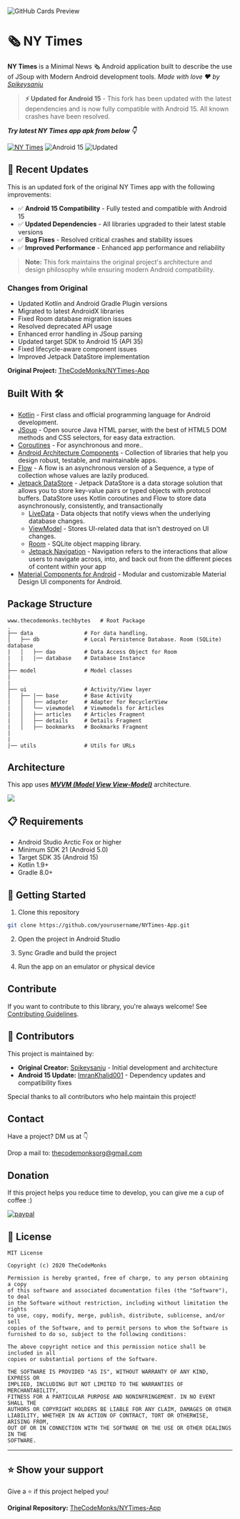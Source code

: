 ![GitHub Cards Preview](https://github.com/TheCodeMonks/TechBytes/blob/master/screenshots/nytimes_card.jpg?raw=true)

# 🗞 NY Times

**NY Times** is a Minimal News 🗞 Android application built to describe the use of JSoup with Modern Android development tools. *Made with love ❤️ by [Spikeysanju](https://github.com/Spikeysanju)*

> **⚡ Updated for Android 15** - This fork has been updated with the latest dependencies and is now fully compatible with Android 15. All known crashes have been resolved.

***Try latest NY Times app apk from below 👇***

[![NY Times](https://img.shields.io/badge/NYTimes🌈-APK-black.svg?style=for-the-badge&logo=android)](https://github.com/TheCodeMonks/NYTimes-App/releases/download/v1.4.3/nytimes.apk)
![Android 15](https://img.shields.io/badge/Android%2015-Compatible-green.svg?style=for-the-badge)
![Updated](https://img.shields.io/badge/Status-Updated%202025-blue.svg?style=for-the-badge)

## 🔄 Recent Updates

This is an updated fork of the original NY Times app with the following improvements:

- ✅ **Android 15 Compatibility** - Fully tested and compatible with Android 15
- ✅ **Updated Dependencies** - All libraries upgraded to their latest stable versions
- ✅ **Bug Fixes** - Resolved critical crashes and stability issues
- ✅ **Improved Performance** - Enhanced app performance and reliability

> **Note:** This fork maintains the original project's architecture and design philosophy while ensuring modern Android compatibility.

### Changes from Original

- Updated Kotlin and Android Gradle Plugin versions
- Migrated to latest AndroidX libraries
- Fixed Room database migration issues
- Resolved deprecated API usage
- Enhanced error handling in JSoup parsing
- Updated target SDK to Android 15 (API 35)
- Fixed lifecycle-aware component issues
- Improved Jetpack DataStore implementation

**Original Project:** [TheCodeMonks/NYTimes-App](https://github.com/TheCodeMonks/NYTimes-App)

## Built With 🛠

- [Kotlin](https://kotlinlang.org/) - First class and official programming language for Android development.
- [JSoup](https://jsoup.org/) - Open source Java HTML parser, with the best of HTML5 DOM methods and CSS selectors, for easy data extraction.
- [Coroutines](https://kotlinlang.org/docs/reference/coroutines-overview.html) - For asynchronous and more..
- [Android Architecture Components](https://developer.android.com/topic/libraries/architecture) - Collection of libraries that help you design robust, testable, and maintainable apps.
- [Flow](https://kotlinlang.org/docs/reference/coroutines/flow.html) - A flow is an asynchronous version of a Sequence, a type of collection whose values are lazily produced.
- [Jetpack DataStore](https://developer.android.com/topic/libraries/architecture/datastore) - Jetpack DataStore is a data storage solution that allows you to store key-value pairs or typed objects with protocol buffers. DataStore uses Kotlin coroutines and Flow to store data asynchronously, consistently, and transactionally
    - [LiveData](https://developer.android.com/topic/libraries/architecture/livedata) - Data objects that notify views when the underlying database changes.
    - [ViewModel](https://developer.android.com/topic/libraries/architecture/viewmodel) - Stores UI-related data that isn't destroyed on UI changes.
    - [Room](https://developer.android.com/topic/libraries/architecture/room) - SQLite object mapping library.
    - [Jetpack Navigation](https://developer.android.com/guide/navigation) - Navigation refers to the interactions that allow users to navigate across, into, and back out from the different pieces of content within your app
- [Material Components for Android](https://github.com/material-components/material-components-android) - Modular and customizable Material Design UI components for Android.

## Package Structure

    www.thecodemonks.techbytes   # Root Package
    .
    ├── data                # For data handling.
    │   ├── db              # Local Persistence Database. Room (SQLite) database
    |   │   ├── dao         # Data Access Object for Room   
    |   |   |── database    # Database Instance
    |
    ├── model               # Model classes
    |
    |
    ├── ui                  # Activity/View layer
    │   ├── |── base        # Base Activity
    |   │   ├── adapter     # Adapter for RecyclerView
    |   │   └── viewmodel   # Viewmodels for Articles   
    |   │   ├── articles    # Articles Fragment
    |   │   ├── details     # Details Fragment
    |   │   ├── bookmarks   # Bookmarks Fragment
    |
    |
    |── utils               # Utils for URLs

## Architecture

This app uses [***MVVM (Model View View-Model)***](https://developer.android.com/jetpack/docs/guide#recommended-app-arch) architecture.

![](https://github.com/TheCodeMonks/Notes-App/blob/master/screenshots/ANDROID%20ROOM%20DB%20DIAGRAM.jpg)

## 📋 Requirements

- Android Studio Arctic Fox or higher
- Minimum SDK 21 (Android 5.0)
- Target SDK 35 (Android 15)
- Kotlin 1.9+
- Gradle 8.0+

## 🚀 Getting Started

1. Clone this repository
```bash
git clone https://github.com/yourusername/NYTimes-App.git
```

2. Open the project in Android Studio

3. Sync Gradle and build the project

4. Run the app on an emulator or physical device

## Contribute

If you want to contribute to this library, you're always welcome!
See [Contributing Guidelines](https://github.com/TheCodeMonks/Notzz-App/blob/master/CONTRIBUTION.md).

## 👥 Contributors

This project is maintained by:

- **Original Creator:** [Spikeysanju](https://github.com/Spikeysanju) - Initial development and architecture
- **Android 15 Update:** [ImranKhalid001](https://github.com/imrankhalid001) - Dependency updates and compatibility fixes

Special thanks to all contributors who help maintain this project!

## Contact

Have a project? DM us at 👇

Drop a mail to: thecodemonksorg@gmail.com

## Donation

If this project helps you reduce time to develop, you can give me a cup of coffee :)

[![paypal](https://www.paypalobjects.com/en_US/i/btn/btn_donateCC_LG.gif)](https://www.paypal.com/paypalme2/spikeysanju)

## 📄 License

```
MIT License

Copyright (c) 2020 TheCodeMonks

Permission is hereby granted, free of charge, to any person obtaining a copy
of this software and associated documentation files (the "Software"), to deal
in the Software without restriction, including without limitation the rights
to use, copy, modify, merge, publish, distribute, sublicense, and/or sell
copies of the Software, and to permit persons to whom the Software is
furnished to do so, subject to the following conditions:

The above copyright notice and this permission notice shall be included in all
copies or substantial portions of the Software.

THE SOFTWARE IS PROVIDED "AS IS", WITHOUT WARRANTY OF ANY KIND, EXPRESS OR
IMPLIED, INCLUDING BUT NOT LIMITED TO THE WARRANTIES OF MERCHANTABILITY,
FITNESS FOR A PARTICULAR PURPOSE AND NONINFRINGEMENT. IN NO EVENT SHALL THE
AUTHORS OR COPYRIGHT HOLDERS BE LIABLE FOR ANY CLAIM, DAMAGES OR OTHER
LIABILITY, WHETHER IN AN ACTION OF CONTRACT, TORT OR OTHERWISE, ARISING FROM,
OUT OF OR IN CONNECTION WITH THE SOFTWARE OR THE USE OR OTHER DEALINGS IN THE
SOFTWARE.
```

---

## ⭐ Show your support

Give a ⭐️ if this project helped you!

**Original Repository:** [TheCodeMonks/NYTimes-App](https://github.com/TheCodeMonks/NYTimes-App)
